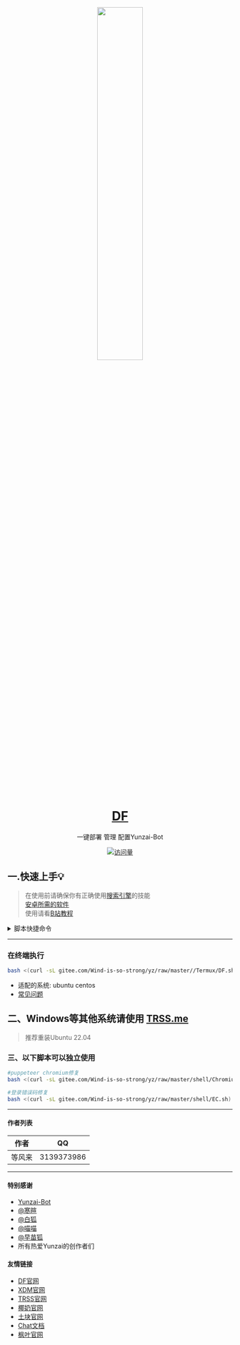 
<p align="center">
  <a href="https://dengfenglai.cloud/"><img src="https://dengfenglai.cloud/Herta.png" width="45%" /></a>
</p>

<div align="center">

# [DF](http://dengfenglai.cloud)

一键部署 管理 配置Yunzai-Bot

[![访问量](https://profile-counter.glitch.me/Wind-is-so-strong/yz/count.svg)](https://dengfenglai.cloud)

</div>

## 一.快速上手💡<br>
> 在使用前请确保你有正确使用[搜索引擎](http://baidu.com)的技能   
> [安卓所需的软件](https://pan.baidu.com/s/1s4oWDWzzdP_ow5z6MJANIw?pwd=99xs)   
> 使用请看[B站教程](https://b23.tv/2bkII8R)   
<details>
  <summary>脚本快捷命令</summary>


  #### 快捷命令
| 指令 | 说明              |
|----|-----------------|
| u  | 在Termux启动Ubuntu |
| d  | 启动脚本            |
#### Yunzai-BOT快捷命令
| 指令 | 说明              |
|----|-----------------|
| yz | CD云崽根目录         |
| y  | 前台启动            |
| r  | 后台运行            |
| l  | 查看日志            |
| s  | 停止运行            |
| g  | 重置登录            |
#### Miao-Yunzai快捷命令
| 指令 | 说明              |
|----|-----------------|
| mz | CD喵崽根目录         | 
| m  | 前台启动喵崽         | 
| mr | 后台启动喵崽         |  
| ml | 查看喵崽日志         | 
| ms | 停止喵崽运行         |  
| mg | 重置喵崽账号         | 
#### 早苗Bot快捷命令
| 指令 | 说明              |
|----|-----------------|
| h | 启动脚本             |

</details>


<hr/>

### 在终端执行
```bash
bash <(curl -sL gitee.com/Wind-is-so-strong/yz/raw/master//Termux/DF.sh)
```
- 适配的系统: ubuntu centos
- [常见问题](https://dengfenglai.cloud/QA/)


## 二、Windows等其他系统请使用 [TRSS.me](http://trss.me)
>推荐重装Ubuntu 22.04<br>

### 三、以下脚本可以独立使用

```bash
#puppeteer chromium修复
bash <(curl -sL gitee.com/Wind-is-so-strong/yz/raw/master/shell/Chromium.sh)
```

```bash
#登录错误码修复
bash <(curl -sL gitee.com/Wind-is-so-strong/yz/raw/master/shell/EC.sh)
```
---


#### 作者列表
| 作者 | QQ |
| --- | --- |
|等风来|3139373986|


<hr/>


#### 特别感谢

- [Yunzai-Bot](https://gitee.com/Le-niao/Yunzai-Bot)
- [@寒暄](https://gitee.com/haanxuan)
- [@白狐](https://gitee.com/baihu433)
- [@喵喵](https://gitee.com/yoimiya-kokomi)
- [@早苗狐](https://afdian.net/@Sanae)
- 所有热爱Yunzai的创作者们

#### 友情链接
- [DF官网](http://dengfenglai.cloud)
- [XDM官网](https://hanxuan.cc/)
- [TRSS官网](https://trss.me/)
- [椰奶官网](https://www.yenai.ren/)
- [土块官网](https://tukuai.one/)
- [Chat文档](https://chatgpt-docs.err0r.top/)
- [枫叶官网](https://mapleleaves.cn/)
